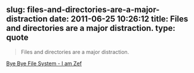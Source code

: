 slug: files-and-directories-are-a-major-distraction
date: 2011-06-25 10:26:12
title: Files and directories are a major distraction.
type: quote
---

> Files and directories are a major distraction.

[Bye Bye File System - I am Zef](http://zef.me/3931/bye-bye-file-system)
